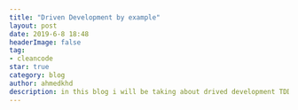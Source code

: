 ```yaml
---
title: "Driven Development by example"
layout: post
date: 2019-6-8 18:48
headerImage: false
tag:
- cleancode
star: true
category: blog
author: ahmedkhd
description: in this blog i will be taking about drived development TDD / BDD / DDD and the differences between them so get ready for an amazing topic.
---
```

